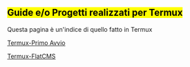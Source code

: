 ## <mark>Guide e/o Progetti realizzati per Termux</mark>

Questa pagina è un'indice di quello fatto in Termux

<a href="https://github.com/JDW-LZG/Termux-Project/blob/main/Primo-Avvio.md">Termux-Primo Avvio</a>

<a href="https://github.com/JDW-LZG/Termux-Project/tree/main/Termux-FlatCMS">Termux-FlatCMS </a>
